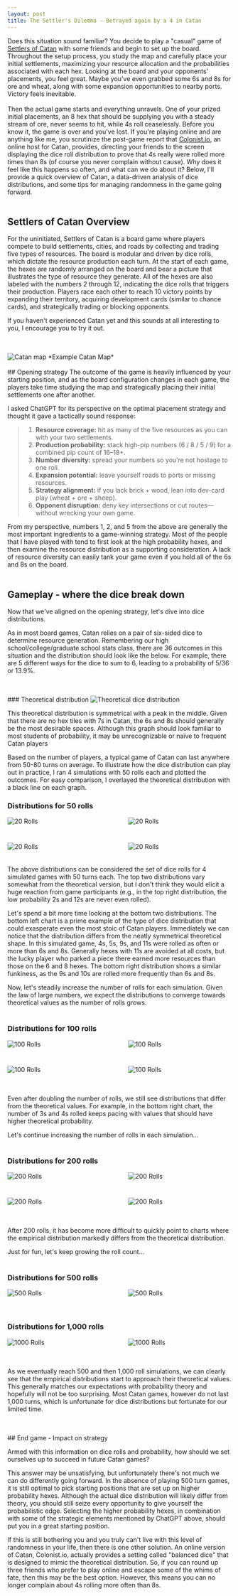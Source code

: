 ```yaml
---
layout: post
title: The Settler's Dilemma - Betrayed again by a 4 in Catan
---
```



Does this situation sound familiar? You decide to play a "casual" game of <a href="https://www.catan.com/" target="_blank">Settlers of Catan</a> with some friends and begin to set up the board. Throughout the setup process, you study the map and carefully place your initial settlements, maximizing your resource allocation and the probabilities associated with each hex. Looking at the board and your opponents' placements, you feel great. Maybe you've even grabbed some 6s and 8s for ore and wheat, along with some expansion opportunities to nearby ports. Victory feels inevitable.
<br>
<br>
Then the actual game starts and everything unravels. One of your prized initial placements, an 8 hex that should be supplying you with a steady stream of ore, never seems to hit, while 4s roll ceaselessly. Before you know it, the game is over and you've lost. If you're playing online and are anything like me, you scrutinize the post-game report that <a href="https://colonist.io/" target="_blank">Colonist.io</a>, an online host for Catan, provides, directing your friends to the screen displaying the dice roll distribution to prove that 4s really were rolled more times than 8s (of course you never complain without cause). Why does it feel like this happens so often, and what can we do about it? Below, I'll provide a quick overview of Catan, a data-driven analysis of dice distributions, and some tips for managing randomness in the game going forward.
<br>
<br>
## Settlers of Catan Overview
For the uninitiated, Settlers of Catan is a board game where players compete to build settlements, cities, and roads by collecting and trading five types of resources. The board is modular and driven by dice rolls, which dictate the resource production each turn. At the start of each game, the hexes are randomly arranged on the board and bear a picture that illustrates the type of resource they generate. All of the hexes are also labeled with the numbers 2 through 12, indicating the dice rolls that triggers their production. Players race each other to reach 10 victory points by expanding their territory, acquiring development cards (similar to chance cards), and strategically trading or blocking opponents.

If you haven't experienced Catan yet and this sounds at all interesting to you, I encourage you to try it out.

<br>
<br>
<img class="text-align: center;" src="/assets/images/catan-map.png" alt="Catan map">
*Example Catan Map*
<br>
<br>
## Opening strategy
The outcome of the game is heavily influenced by your starting position, and as the board configuration changes in each game, the players take time studying the map and strategically placing their initial settlements one after another.

I asked ChatGPT for its perspective on the optimal placement strategy and thought it gave a tactically sound response:
<blockquote class="blue-quote">

<div class="catan-strategy">
  <ol class="catan-list">
    <li><strong>Resource coverage:</strong> hit as many of the five resources as you can with your two settlements.</li>
    <li><strong>Production probability:</strong> stack high-pip numbers (6 / 8 / 5 / 9) for a combined pip count of 16–18+.</li>
    <li><strong>Number diversity:</strong> spread your numbers so you’re not hostage to one roll.</li>
    <li><strong>Expansion potential:</strong> leave yourself roads to ports or missing resources.</li>
    <li><strong>Strategy alignment:</strong> if you lack brick + wood, lean into dev-card play (wheat + ore + sheep).</li>
    <li><strong>Opponent disruption:</strong> deny key intersections or cut routes—without wrecking your own game.</li>
  </ol>
</div>
</blockquote>

From my perspective, numbers 1, 2, and 5 from the above are generally the most important ingredients to a game-winning strategy. Most of the people that I have played with tend to first look at the high probability hexes, and then examine the resource distribution as a supporting consideration. A lack of resource diversity can easily tank your game even if you hold all of the 6s and 8s on the board.
<br>
<br>
## Gameplay - where the dice break down

Now that we've aligned on the opening strategy, let's dive into dice distributions.

As in most board games, Catan relies on a pair of six-sided dice to determine resource generation. Remembering our high school/college/graduate school stats class, there are 36 outcomes in this situation and the distribution should look like the below. For example, there are 5 different ways for the dice to sum to 6, leading to a probability of 5/36 or 13.9%.

<br>
<br>
### Theoretical distribution
<img class="framed-img" src="/assets/images/dice-simulation/theoretical.png" alt="Theoretical dice distribution">


This theoretical distribution is symmetrical with a peak in the middle. Given that there are no hex tiles with 7s in Catan, the 6s and 8s should generally be the most desirable spaces. Although this graph should look familiar to most students of probability, it may be unrecognizable or naïve to frequent Catan players

Based on the number of players, a typical game of Catan can last anywhere from 50-80 turns on average. To illustrate how the dice distribution can play out in practice, I ran 4 simulations with 50 rolls each and plotted the outcomes. For easy comparison, I overlayed the theoretical distribution with a black line on each graph.


### Distributions for 50 rolls
<div class = "framed-img">
<div style="display: grid; grid-template-columns: 1fr 1fr; gap: 40px;">
  <img src="/assets/images/dice-simulation/dice_50_1.png" alt="20 Rolls">
  <img src="/assets/images/dice-simulation/dice_50_2.png" alt="20 Rolls">
  <img src="/assets/images/dice-simulation/dice_50_3.png" alt="20 Rolls">
  <img src="/assets/images/dice-simulation/dice_50_4.png" alt="20 Rolls">
</div>
</div>

<br>
<br>
The above distributions can be considered the set of dice rolls for 4 simulated games with 50 turns each. The top two distributions vary somewhat from the theoretical version, but I don't think they would elicit a huge reaction from game participants (e.g., in the top right distribution, the low probability 2s and 12s are never even rolled).

Let's spend a bit more time looking at the bottom two distributions. The bottom left chart is a prime example of the type of dice distribution that could exasperate even the most stoic of Catan players. Immediately we can notice that the distribution differs from the neatly symmetrical theoretical shape. In this simulated game, 4s, 5s, 9s, and 11s were rolled as often or more than 6s and 8s. Generally hexes with 11s are avoided at all costs, but the lucky player who parked a piece there earned more resources than those on the 6 and 8 hexes.
The bottom right distribution shows a similar funkiness, as the 9s and 10s are rolled more frequently than 6s and 8s.


Now, let's steadily increase the number of rolls for each simulation. Given the law of large numbers, we expect the distributions to converge towards theoretical values as the number of rolls grows.
<br>
<br>

### Distributions for 100 rolls
<div class = "framed-img">
<div style="display: grid; grid-template-columns: 1fr 1fr; gap:40px;">
  <img src="/assets/images/dice-simulation/dice_100_1.png" alt="100 Rolls">
  <img src="/assets/images/dice-simulation/dice_100_2.png" alt="100 Rolls">
  <img src="/assets/images/dice-simulation/dice_100_3.png" alt="100 Rolls">
  <img src="/assets/images/dice-simulation/dice_100_4.png" alt="100 Rolls">
</div>
</div>

<br>
<br>

Even after doubling the number of rolls, we still see distributions that differ from the theoretical values. For example, in the bottom right chart, the number of 3s and 4s rolled keeps pacing with values that should have higher theoretical probability.

Let's continue increasing the number of rolls in each simulation...
<br>
<br>

### Distributions for 200 rolls
<div class = "framed-img">
<div style="display: grid; grid-template-columns: 1fr 1fr; gap:40px;">
  <img src="/assets/images/dice-simulation/dice_200_1.png" alt="200 Rolls">
  <img src="/assets/images/dice-simulation/dice_200_2.png" alt="200 Rolls">
  <img src="/assets/images/dice-simulation/dice_200_3.png" alt="200 Rolls">
  <img src="/assets/images/dice-simulation/dice_200_4.png" alt="200 Rolls">
</div>
</div>

<br>
<br>

After 200 rolls, it has become more difficult to quickly point to charts where the empirical distribution markedly differs from the theoretical distribution.

Just for fun, let's keep growing the roll count...
<br>
<br>

### Distributions for 500 rolls
<div class = "framed-img">
<div style="display: grid; grid-template-columns: 1fr 1fr; gap:40px;">
  <img src="/assets/images/dice-simulation/dice_500_1.png" alt="500 Rolls">
  <img src="/assets/images/dice-simulation/dice_500_2.png" alt="500 Rolls">
</div>
</div>

<br>
<br>

### Distributions for 1,000 rolls
<div class = "framed-img">
<div style="display: grid; grid-template-columns: 1fr 1fr; gap:40px;">
  <img src="/assets/images/dice-simulation/dice_1000_1.png" alt="1000 Rolls">
  <img src="/assets/images/dice-simulation/dice_1000_2.png" alt="1000 Rolls">
</div>
</div>

<br>
<br>

As we eventually reach 500 and then 1,000 roll simulations, we can clearly see that the empirical distributions start to approach their theoretical values. This generally matches our expectations with probability theory and hopefully will not be too surprising. Most Catan games, however do not last 1,000 turns, which is unfortunate for dice distributions but fortunate for our limited time.

<br>
<br>
## End game - Impact on strategy

Armed with this information on dice rolls and probability, how should we set ourselves up to succeed in future Catan games?

This answer may be unsatisfying, but unfortunately there's not much we can do differently going forward. In the absence of playing 500 turn games, it is still optimal to pick starting positions that are set up on higher probability hexes. Although the actual dice distribution will likely differ from theory, you should still seize every opportunity to give yourself the probabilistic edge. Selecting the higher probability hexes, in combination with some of the strategic elements mentioned by ChatGPT above, should put you in a great starting position.

If this is still bothering you and you truly can't live with this level of randomness in your life, then there is one other solution. An online version of Catan, Colonist.io, actually provides a setting called "balanced dice" that is designed to mimic the theoretical distribution. So, if you can round up three friends who prefer to play online and escape some of the whims of fate, then this may be the best option. However, this means you can no longer complain about 4s rolling more often than 8s.
